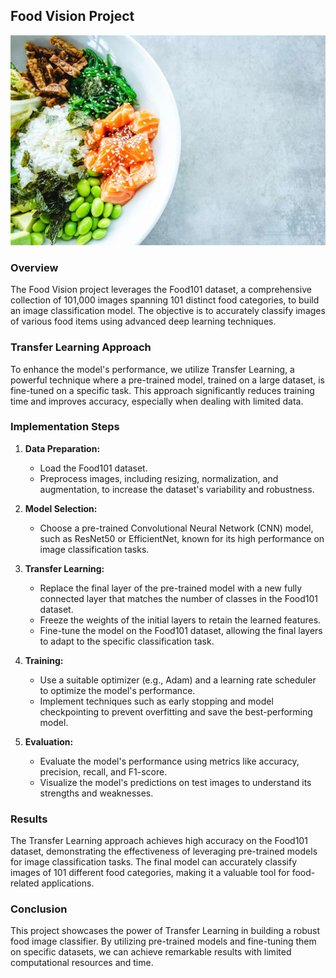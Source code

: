 ## Food Vision Project

![](https://github.com/AkilsuryaS/Food-vision-classification/blob/main/images/Cover%20pic.jpg)

### Overview

The Food Vision project leverages the Food101 dataset, a comprehensive collection of 101,000 images spanning 101 distinct food categories, to build an image classification model. The objective is to accurately classify images of various food items using advanced deep learning techniques.

### Transfer Learning Approach

To enhance the model's performance, we utilize Transfer Learning, a powerful technique where a pre-trained model, trained on a large dataset, is fine-tuned on a specific task. This approach significantly reduces training time and improves accuracy, especially when dealing with limited data.

### Implementation Steps

1. **Data Preparation:**
   - Load the Food101 dataset.
   - Preprocess images, including resizing, normalization, and augmentation, to increase the dataset's variability and robustness.

2. **Model Selection:**
   - Choose a pre-trained Convolutional Neural Network (CNN) model, such as ResNet50 or EfficientNet, known for its high performance on image classification tasks.

3. **Transfer Learning:**
   - Replace the final layer of the pre-trained model with a new fully connected layer that matches the number of classes in the Food101 dataset.
   - Freeze the weights of the initial layers to retain the learned features.
   - Fine-tune the model on the Food101 dataset, allowing the final layers to adapt to the specific classification task.

4. **Training:**
   - Use a suitable optimizer (e.g., Adam) and a learning rate scheduler to optimize the model's performance.
   - Implement techniques such as early stopping and model checkpointing to prevent overfitting and save the best-performing model.

5. **Evaluation:**
   - Evaluate the model's performance using metrics like accuracy, precision, recall, and F1-score.
   - Visualize the model's predictions on test images to understand its strengths and weaknesses.

### Results

The Transfer Learning approach achieves high accuracy on the Food101 dataset, demonstrating the effectiveness of leveraging pre-trained models for image classification tasks. The final model can accurately classify images of 101 different food categories, making it a valuable tool for food-related applications.

### Conclusion

This project showcases the power of Transfer Learning in building a robust food image classifier. By utilizing pre-trained models and fine-tuning them on specific datasets, we can achieve remarkable results with limited computational resources and time.



